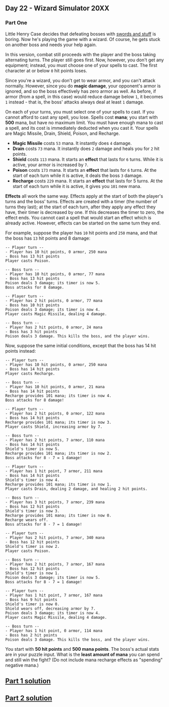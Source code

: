 ## Day 22 - Wizard Simulator 20XX

### Part One

Little Henry Case decides that defeating bosses with [swords and stuff][3] is boring. Now he's
playing the game with a wizard. Of course, he gets stuck on another boss and needs your help again.

In this version, combat still proceeds with the player and the boss taking alternating turns.
The player still goes first. Now, however, you don't get any equipment; instead, you must choose
one of your spells to cast. The first character at or below `0` hit points loses.

Since you're a wizard, you don't get to wear armor, and you can't attack normally. However,
since you do **magic damage**, your opponent's armor is ignored, and so the boss effectively
has zero armor as well. As before, if armor (from a spell, in this case) would reduce damage
below `1`, it becomes `1` instead - that is, the boss' attacks always deal at least `1` damage.

On each of your turns, you must select one of your spells to cast. If you cannot afford to cast
any spell, you lose. Spells cost **mana**; you start with **500** mana, but have no maximum limit.
You must have enough mana to cast a spell, and its cost is immediately deducted when you cast it.
Your spells are Magic Missile, Drain, Shield, Poison, and Recharge.

 * **Magic Missile** costs `53` mana. It instantly does `4` damage.
 * **Drain** costs `73` mana. It instantly does `2` damage and heals you for `2` hit points.
 * **Shield** costs `113` mana. It starts an **effect** that lasts for `6` turns.
    While it is active, your armor is increased by `7`.
 * **Poison** costs `173` mana. It starts an **effect** that lasts for `6` turns. At the start
    of each turn while it is active, it deals the boss `3` damage.
 * **Recharge** costs `229` mana. It starts an **effect** that lasts for 5 turns. At the start
    of each turn while it is active, it gives you `101` new mana.

**Effects** all work the same way. Effects apply at the start of both the player's turns and
the boss' turns. Effects are created with a timer (the number of turns they last); at the start
of each turn, after they apply any effect they have, their timer is decreased by one.
If this decreases the timer to zero, the effect ends. You cannot cast a spell that would start
an effect which is already active. However, effects can be started on the same turn they end.

For example, suppose the player has `10` hit points and `250` mana, and that the boss has
`13` hit points and 8 damage:

```
-- Player turn --
- Player has 10 hit points, 0 armor, 250 mana
- Boss has 13 hit points
Player casts Poison.

-- Boss turn --
- Player has 10 hit points, 0 armor, 77 mana
- Boss has 13 hit points
Poison deals 3 damage; its timer is now 5.
Boss attacks for 8 damage.

-- Player turn --
- Player has 2 hit points, 0 armor, 77 mana
- Boss has 10 hit points
Poison deals 3 damage; its timer is now 4.
Player casts Magic Missile, dealing 4 damage.

-- Boss turn --
- Player has 2 hit points, 0 armor, 24 mana
- Boss has 3 hit points
Poison deals 3 damage. This kills the boss, and the player wins.
```

Now, suppose the same initial conditions, except that the boss has 14 hit points instead:

```
-- Player turn --
- Player has 10 hit points, 0 armor, 250 mana
- Boss has 14 hit points
Player casts Recharge.

-- Boss turn --
- Player has 10 hit points, 0 armor, 21 mana
- Boss has 14 hit points
Recharge provides 101 mana; its timer is now 4.
Boss attacks for 8 damage!

-- Player turn --
- Player has 2 hit points, 0 armor, 122 mana
- Boss has 14 hit points
Recharge provides 101 mana; its timer is now 3.
Player casts Shield, increasing armor by 7.

-- Boss turn --
- Player has 2 hit points, 7 armor, 110 mana
- Boss has 14 hit points
Shield's timer is now 5.
Recharge provides 101 mana; its timer is now 2.
Boss attacks for 8 - 7 = 1 damage!

-- Player turn --
- Player has 1 hit point, 7 armor, 211 mana
- Boss has 14 hit points
Shield's timer is now 4.
Recharge provides 101 mana; its timer is now 1.
Player casts Drain, dealing 2 damage, and healing 2 hit points.

-- Boss turn --
- Player has 3 hit points, 7 armor, 239 mana
- Boss has 12 hit points
Shield's timer is now 3.
Recharge provides 101 mana; its timer is now 0.
Recharge wears off.
Boss attacks for 8 - 7 = 1 damage!

-- Player turn --
- Player has 2 hit points, 7 armor, 340 mana
- Boss has 12 hit points
Shield's timer is now 2.
Player casts Poison.

-- Boss turn --
- Player has 2 hit points, 7 armor, 167 mana
- Boss has 12 hit points
Shield's timer is now 1.
Poison deals 3 damage; its timer is now 5.
Boss attacks for 8 - 7 = 1 damage!

-- Player turn --
- Player has 1 hit point, 7 armor, 167 mana
- Boss has 9 hit points
Shield's timer is now 0.
Shield wears off, decreasing armor by 7.
Poison deals 3 damage; its timer is now 4.
Player casts Magic Missile, dealing 4 damage.

-- Boss turn --
- Player has 1 hit point, 0 armor, 114 mana
- Boss has 2 hit points
Poison deals 3 damage. This kills the boss, and the player wins.
```

You start with **50 hit points** and **500 mana points**. The boss's actual stats are in your
puzzle input. What is the **least amount of mana** you can spend and still win the fight?
(Do not include mana recharge effects as "spending" negative mana.)

[Part 1 solution][1]
--------------------



[Part 2 solution][2]
--------------------


[1]: part_1.py
[2]: part_2.py
[3]: ./day_21
